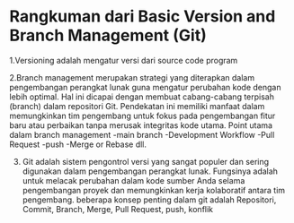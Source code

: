 # Rangkuman dari Basic Version and Branch Management (Git)

1.Versioning adalah mengatur versi dari source code program

2.Branch management merupakan strategi yang diterapkan dalam pengembangan perangkat lunak guna mengatur perubahan kode dengan lebih optimal. Hal ini dicapai dengan membuat cabang-cabang terpisah (branch) dalam repositori Git. Pendekatan ini memiliki manfaat dalam memungkinkan tim pengembang untuk fokus pada pengembangan fitur baru atau perbaikan tanpa merusak integritas kode utama. Point utama dalam branch management
-main branch
-Development Workflow
-Pull Request
-push
-Merge or Rebase
dll. 

3. Git adalah sistem pengontrol versi yang sangat populer dan sering digunakan dalam pengembangan perangkat lunak. Fungsinya adalah untuk melacak perubahan dalam kode sumber Anda selama pengembangan proyek dan memungkinkan kerja kolaboratif antara tim pengembang. 
beberapa konsep penting dalam git adalah Repositori, Commit, Branch, Merge, Pull Request, push, konflik